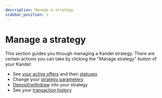 ```yaml
---
description: Manage a strategy
sidebar_position: 1
---
```



# Manage a strategy


This section guides you through managing a Kandel strategy.
There are certain actions you can take by clicking the "Manage strategy" button of your Kandel:

* See [your active offers](./overview-tab.md#list-of-active-offers) and their [statuses](statuses-and-alerts.md)
* Change your [strategy parameters](parameters-tab.md)
* [Deposit/withdraw](./parameters-tab.md#unallocated-inventory) into your strategy
* See your [transaction history](./history-tab.md)